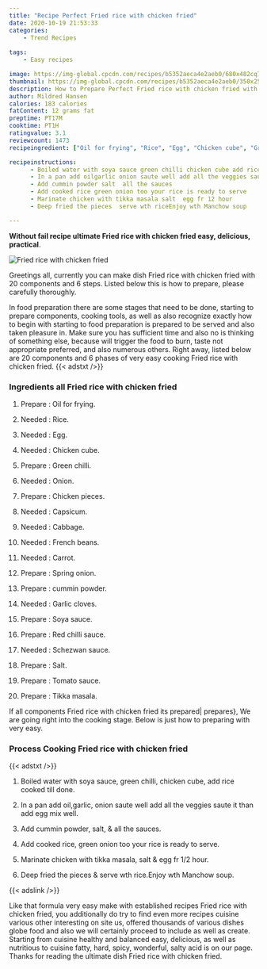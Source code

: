 ```yaml
---
title: "Recipe Perfect Fried rice with chicken fried"
date: 2020-10-19 21:53:33
categories:
    - Trend Recipes
    
tags:
    - Easy recipes

image: https://img-global.cpcdn.com/recipes/b5352aeca4e2aeb0/680x482cq70/fried-rice-with-chicken-fried-recipe-main-photo.jpg
thumbnail: https://img-global.cpcdn.com/recipes/b5352aeca4e2aeb0/350x250cq70/fried-rice-with-chicken-fried-recipe-main-photo.jpg
description: How to Prepare Perfect Fried rice with chicken fried with 20 ingredients and 6 stages of easy cooking.
author: Mildred Hansen
calories: 183 calories
fatContent: 12 grams fat
preptime: PT17M
cooktime: PT1H
ratingvalue: 3.1
reviewcount: 1473
recipeingredient: ["Oil for frying", "Rice", "Egg", "Chicken cube", "Green chilli", "Onion", "Chicken pieces", "Capsicum", "Cabbage", "French beans", "Carrot", "Spring onion", "cummin powder", "Garlic cloves", "Soya sauce", "Red chilli sauce", "Schezwan sauce", "Salt", "Tomato sauce", "Tikka masala"]

recipeinstructions: 
      - Boiled water with soya sauce green chilli chicken cube add rice cooked till done 
      - In a pan add oilgarlic onion saute well add all the veggies saute it than add egg mix well 
      - Add cummin powder salt  all the sauces 
      - Add cooked rice green onion too your rice is ready to serve 
      - Marinate chicken with tikka masala salt  egg fr 12 hour 
      - Deep fried the pieces  serve wth riceEnjoy wth Manchow soup

---
```




**Without fail recipe ultimate Fried rice with chicken fried easy, delicious, practical**. 


![Fried rice with chicken fried](https://img-global.cpcdn.com/recipes/b5352aeca4e2aeb0/680x482cq70/fried-rice-with-chicken-fried-recipe-main-photo.jpg "Fried rice with chicken fried")




Greetings all, currently you can make dish Fried rice with chicken fried with 20 components and 6 steps. Listed below this is how to prepare, please carefully thoroughly.

In food preparation there are some stages that need to be done, starting to prepare components, cooking tools, as well as also recognize exactly how to begin with starting to food preparation is prepared to be served and also taken pleasure in. Make sure you has sufficient time and also no is thinking of something else, because will trigger the food to burn, taste not appropriate preferred, and also numerous others. Right away, listed below are 20 components and 6 phases of very easy cooking Fried rice with chicken fried.
{{< adstxt />}}

### Ingredients all Fried rice with chicken fried


1. Prepare  : Oil for frying.

1. Needed  : Rice.

1. Needed  : Egg.

1. Needed  : Chicken cube.

1. Prepare  : Green chilli.

1. Needed  : Onion.

1. Prepare  : Chicken pieces.

1. Needed  : Capsicum.

1. Needed  : Cabbage.

1. Needed  : French beans.

1. Needed  : Carrot.

1. Prepare  : Spring onion.

1. Prepare  : cummin powder.

1. Needed  : Garlic cloves.

1. Prepare  : Soya sauce.

1. Prepare  : Red chilli sauce.

1. Needed  : Schezwan sauce.

1. Prepare  : Salt.

1. Prepare  : Tomato sauce.

1. Prepare  : Tikka masala.



If all components Fried rice with chicken fried its prepared| prepares}, We are going right into the cooking stage. Below is just how to preparing with very easy.

### Process Cooking Fried rice with chicken fried

{{< adstxt />}}


1. Boiled water with soya sauce, green chilli, chicken cube, add rice cooked till done.



1. In a pan add oil,garlic, onion saute well add all the veggies saute it than add egg mix well.



1. Add cummin powder, salt, &amp; all the sauces.



1. Add cooked rice, green onion too your rice is ready to serve.



1. Marinate chicken with tikka masala, salt &amp; egg fr 1/2 hour.



1. Deep fried the pieces &amp; serve wth rice.Enjoy wth Manchow soup.





{{< adslink />}}

Like that formula very easy make with established recipes Fried rice with chicken fried, you additionally do try to find even more recipes cuisine various other interesting on site us, offered thousands of various dishes globe food and also we will certainly proceed to include as well as create. Starting from cuisine healthy and balanced easy, delicious, as well as nutritious to cuisine fatty, hard, spicy, wonderful, salty acid is on our page. Thanks for reading the ultimate dish Fried rice with chicken fried.
